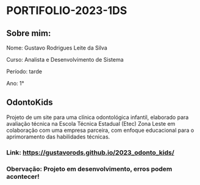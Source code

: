 # PORTIFOLIO-2023-1DS

## Sobre mim:
Nome: Gustavo Rodrigues Leite da Silva 

Curso: Analista e Desenvolvimento de Sistema

Período: tarde 

Ano: 1° 


## OdontoKids 
Projeto de um site para uma clínica odontológica infantil, elaborado para avaliação técnica na Escola Técnica Estadual (Etec) Zona Leste em colaboração com uma empresa parceira, com enfoque educacional para o aprimoramento das habilidades técnicas.

### Link: https://gustavorods.github.io/2023_odonto_kids/
### Obervação: Projeto em desenvolvimento, erros podem acontecer!

